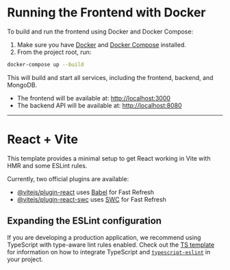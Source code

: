 # Running the Frontend with Docker

To build and run the frontend using Docker and Docker Compose:

1. Make sure you have [Docker](https://www.docker.com/) and [Docker Compose](https://docs.docker.com/compose/) installed.
2. From the project root, run:

```sh
docker-compose up --build
```

This will build and start all services, including the frontend, backend, and MongoDB.

- The frontend will be available at: [http://localhost:3000](http://localhost:3000)
- The backend API will be available at: [http://localhost:8080](http://localhost:8080)

---

# React + Vite

This template provides a minimal setup to get React working in Vite with HMR and some ESLint rules.

Currently, two official plugins are available:

- [@vitejs/plugin-react](https://github.com/vitejs/vite-plugin-react/blob/main/packages/plugin-react) uses [Babel](https://babeljs.io/) for Fast Refresh
- [@vitejs/plugin-react-swc](https://github.com/vitejs/vite-plugin-react/blob/main/packages/plugin-react-swc) uses [SWC](https://swc.rs/) for Fast Refresh

## Expanding the ESLint configuration

If you are developing a production application, we recommend using TypeScript with type-aware lint rules enabled. Check out the [TS template](https://github.com/vitejs/vite/tree/main/packages/create-vite/template-react-ts) for information on how to integrate TypeScript and [`typescript-eslint`](https://typescript-eslint.io) in your project.
